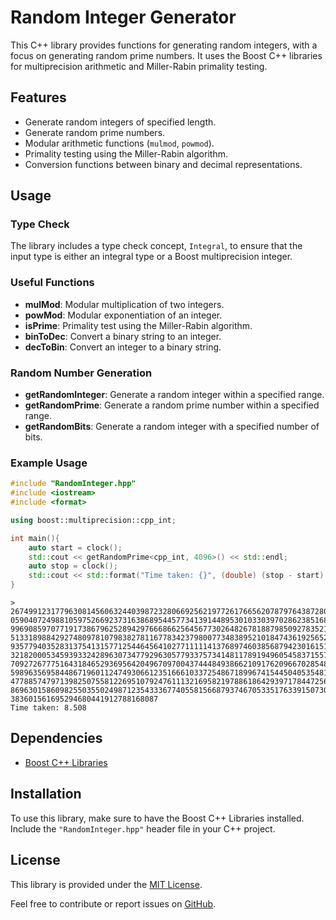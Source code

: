 # Random Integer Generator

This C++ library provides functions for generating random integers, with a focus on generating random prime numbers. It uses the Boost C++ libraries for multiprecision arithmetic and Miller-Rabin primality testing.

## Features

- Generate random integers of specified length.
- Generate random prime numbers.
- Modular arithmetic functions (`mulmod`, `powmod`).
- Primality testing using the Miller-Rabin algorithm.
- Conversion functions between binary and decimal representations.

## Usage

### Type Check

The library includes a type check concept, `Integral`, to ensure that the input type is either an integral type or a Boost multiprecision integer.

### Useful Functions

- **mulMod**: Modular multiplication of two integers.
- **powMod**: Modular exponentiation of an integer.
- **isPrime**: Primality test using the Miller-Rabin algorithm.
- **binToDec**: Convert a binary string to an integer.
- **decToBin**: Convert an integer to a binary string.

### Random Number Generation

- **getRandomInteger**: Generate a random integer within a specified range.
- **getRandomPrime**: Generate a random prime number within a specified range.
- **getRandomBits**: Generate a random integer with a specified number of bits.

### Example Usage


```cpp
#include "RandomInteger.hpp"
#include <iostream>
#include <format>

using boost::multiprecision::cpp_int;

int main(){
    auto start = clock();
    std::cout << getRandomPrime<cpp_int, 4096>() << std::endl;
    auto stop = clock();
    std::cout << std::format("Time taken: {}", (double) (stop - start) / CLOCKS_PER_SEC);
}
```
```
> 267499123177963081456063244039872328066925621977261766562078797643872805044261675953830708369754492678607410135932430306
059040724988105975266923731638689544577341391448953010330397028623851681888822708339448202986682550356523351650774652308
996908597077191738679625289429766686625645677302648267818879850927835214633181820547423575317903146912230243814427773049
513318988429274809781079838278116778342379800773483895210184743619256520697901817685649009412027484002685220984379827751
935779403528313754131577125446456410277111114137689746038568794230161512346335928592752520589650380714363337756782518485
321820005345939332428963073477929630577933757341481178919496054583715570349038536317765268088070688063758408628611775300
709272677751643184652936956420496709700437444849386621091762096670285483421447019564019568849829202477758111209397092263
598963569584486719601124749306612351666103372548671899674154450405354813451570369559122822088414422856906016106369705843
477885747971398250755812269510792476111321695821978861864293971784472563575471623583948682045225991248344908872081765797
869630158609825503550249871235433367740558156687937467053351763391507303775568212213775034477389117002196577983254245610
383601561695294680441912788168087
Time taken: 8.508
```
## Dependencies

- [Boost C++ Libraries](https://www.boost.org/)

## Installation

To use this library, make sure to have the Boost C++ Libraries installed. Include the `"RandomInteger.hpp"` header file in your C++ project.

## License

This library is provided under the [MIT License](LICENSE).

Feel free to contribute or report issues on [GitHub](https://github.com/your_username/random-integer-generator).
